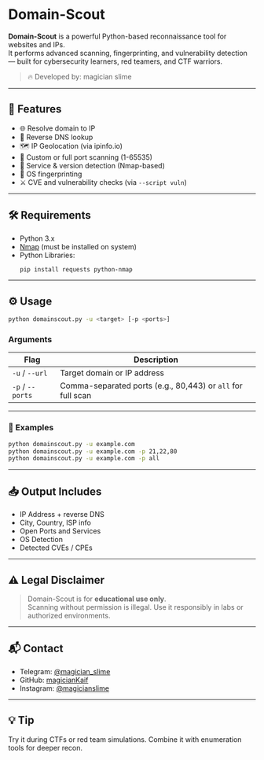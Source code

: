
# Domain-Scout

**Domain-Scout** is a powerful Python-based reconnaissance tool for websites and IPs.  
It performs advanced scanning, fingerprinting, and vulnerability detection — built for cybersecurity learners, red teamers, and CTF warriors.

> 🔥 Developed by: magician slime

---

## 🚀 Features

- 🌐 Resolve domain to IP
- 🔁 Reverse DNS lookup
- 🗺 IP Geolocation (via ipinfo.io)
- 🚪 Custom or full port scanning (1-65535)
- 🧠 Service & version detection (Nmap-based)
- 🧬 OS fingerprinting
- ⚔️ CVE and vulnerability checks (via `--script vuln`)

---

## 🛠 Requirements

- Python 3.x  
- [Nmap](https://nmap.org/) (must be installed on system)  
- Python Libraries:
  ```bash
  pip install requests python-nmap
  ```

---

## ⚙️ Usage

```bash
python domainscout.py -u <target> [-p <ports>]
```

### Arguments

| Flag | Description |
|------|-------------|
| `-u` / `--url` | Target domain or IP address |
| `-p` / `--ports` | Comma-separated ports (e.g., 80,443) or `all` for full scan |

---

### 📌 Examples

```bash
python domainscout.py -u example.com
python domainscout.py -u example.com -p 21,22,80
python domainscout.py -u example.com -p all
```

---

## 📥 Output Includes

- IP Address + reverse DNS
- City, Country, ISP info
- Open Ports and Services
- OS Detection
- Detected CVEs / CPEs

---

## ⚠️ Legal Disclaimer

> Domain-Scout is for **educational use only**.  
> Scanning without permission is illegal. Use it responsibly in labs or authorized environments.

---

## 📬 Contact

- Telegram: [@magician_slime](https://t.me/magician_slime)
- GitHub: [magicianKaif](https://github.com/magicianKaif)
- Instagram: [@magicianslime](https://instagram.com/magicianslime)

---

## 💡 Tip

Try it during CTFs or red team simulations. Combine it with enumeration tools for deeper recon.
